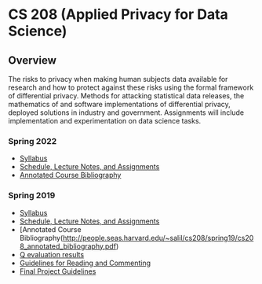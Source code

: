 # CS 208 (Applied Privacy for Data Science)

## Overview

The risks to privacy when making human subjects data available for research and how to protect against these risks using the formal framework of differential privacy. Methods for attacking statistical data releases, the mathematics of and software implementations of differential privacy, deployed solutions in industry and government. Assignments will include implementation and experimentation on data science tasks.

### Spring 2022

- [Syllabus](https://opendp.github.io/cs208/spring2022/files/cs208_spring2022_syllabus.pdf)
- [Schedule, Lecture Notes, and Assignments](https://opendp.github.io/cs208/spring2022)
- [Annotated Course Bibliography](https://opendp.github.io/cs208/spring2022/files/cs208_annotated_bibliography.pdf)

### Spring 2019

- [Syllabus](http://people.seas.harvard.edu/~salil/cs208/spring19/syllabus.pdf)
- [Schedule, Lecture Notes, and Assignments](https://opendp.github.io/cs208/spring2019)
- [Annotated Course Bibliography(http://people.seas.harvard.edu/~salil/cs208/spring19/cs208_annotated_bibliography.pdf)
- [Q evaluation results](https://course-evaluation-reports.fas.harvard.edu/fas/course_summary.html?course_id=57862)
- [Guidelines for Reading and Commenting](http://people.seas.harvard.edu/~salil/cs208/spring19/reading.html)
- [Final Project Guidelines](http://people.seas.harvard.edu/~salil/cs208/spring19/project-guidelines.pdf)
